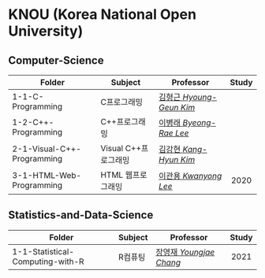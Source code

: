 # KNOU (Korea National Open University)

## Computer-Science
| Folder | Subject | Professor | Study |
| --- | --- | --- | :---: |
| 1-1-C-Programming | C프로그래밍 | [김형근 *Hyoung-Geun Kim*](https://cs.knou.ac.kr/~hgrikim) |  |
| 1-2-C++-Programming | C++프로그래밍 | [이병래 *Byeong-Rae Lee*](https://cs.knou.ac.kr/~brlee) |  |
| 2-1-Visual-C++-Programming | Visual C++프로그래밍 | [김강현 *Kang-Hyun Kim*](https://cs.knou.ac.kr/~khkim) |  |
| 3-1-HTML-Web-Programming | HTML 웹프로그래밍 | [이관용 *Kwanyong Lee*](https://cs.knou.ac.kr/~kylee) | 2020 |

## Statistics-and-Data-Science
| Folder | Subject | Professor | Study |
| --- | --- | --- | :---: |
| 1-1-Statistical-Computing-with-R | R컴퓨팅 | [장영재 *Youngjae Chang*](https://faculty.knou.ac.kr/~yjchang) | 2021 | 